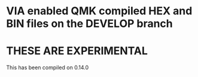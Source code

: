 # VIA enabled QMK compiled HEX and BIN files on the DEVELOP branch

# THESE ARE EXPERIMENTAL 

 This has been compiled on 0.14.0
